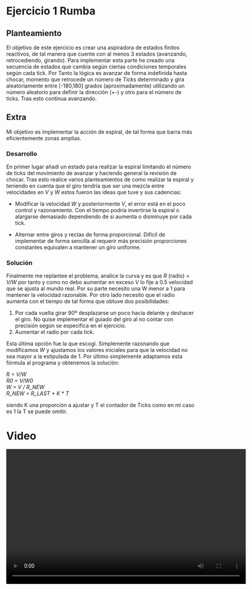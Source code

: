 # Ejercicio 1 Rumba

## Planteamiento
El objetivo de este ejercicio es crear una aspiradora de estados finitos reactivos, de tal manera que cuente con al menos 3 estados (avanzando, retrocediendo, girando).
Para implementar esta parte he creado una secuencia de estados que cambia según ciertas condiciones temporales según cada tick.
Por Tanto la lógica es avanzar de forma indefinida hasta chocar, momento que retrocede un número de Ticks determinado y gira aleatoriamente entre [-180,180] grados (aproximadamente)
utilizando un número aleatorio para definir la dirección (+-) y otro para el número de ticks. Tras esto continua avanzando.

## Extra
Mi objetivo es implementar la acción de espiral, de tal forma que barra más eficientemente zonas amplias.

### Desarrollo
En primer lugar añadí un estado para realizar la espiral limitando el número de ticks del movimiento de avanzar y haciendo general la revisión de chocar.
Tras esto realice varios planteamientos de como realizar la espiral y teniendo en cuenta que el giro tendría que ser una mezcla entre velocidades en *V* y *W*
estos fueron las ideas que tuve y sus cadencias:

- Modificar la velocidad *W* y posteriormente *V*, el error está en el poco control y razonamiento. Con el tiempo podría invertirse la espiral o alargarse
demasiado dependiendo de si aumenta o disminuye por cada tick.

- Alternar entre giros y rectas de forma proporcional. Difícil de implementar de forma sencilla al requerir más precisión proporciones constantes equivalen a mantener un giro uniforme.

### Solución
Finalmente me replantee el problema, analice la curva y es que *R* (radio) *= V/W* por tanto y como no debo aumentar en exceso *V* lo fije a 0.5 velocidad que se ajusta al mundo real.
Por su parte necesito una W menor a 1 para mantener la velocidad razonable. Por otro lado necesito que el radio aumenta con el tiempo de tal forma que obtuve dos posibilidades:

1. Por cada vuelta girar 90º desplazarse un poco hacia delante y deshacer el giro. No quise implementar el guiado del giro al no contar con precisión según se especifica en el ejercicio.
2. Aumentar el radio por cada tick.

Esta última opción fue la que escogí.
Simplemente razonando que modificamos *W* y ajustamos los valores iniciales para que la velocidad no sea mayor a la estipulada de 1. Por último simplemente adaptamos esta fórmula al programa y obtenemos la solución:

*R = V/W*   
*R0 = V/W0*   
*W = V / R_NEW*   
*R_NEW = R_LAST + K* * *T*

siendo K una proporción a ajustar y T el contador de Ticks como en mi caso es 1 la T se puede omitir. 

# Video

<video width="640" height="360" controls>
  <source src="video/RobMov_ej1.mp4" type="video/mp4">
  Tu navegador no soporta el video.
</video>
